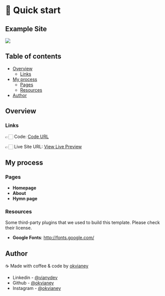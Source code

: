 # 🚀 Quick start

## Example Site
[![](screenshots.png)](https://okvianey.github.io/himnappweb/)

## Table of contents

- [Overview](#overview)
  - [Links](#links)
- [My process](#my-process)
  - [Pages](#pages)
  - [Resources](#useful-resources)
- [Author](#author)

## Overview

### Links

👉🏻 Code: [Code URL](https://github.com/okvianey/himnapp)

👉🏻 Live Site URL: [View Live Preview](https://okvianey.github.io/himnapp/)

## My process

### Pages

* **Homepage**
* **About**
* **Hymn page**

<!-- resources -->
### Resources

Some third-party plugins that we used to build this template. Please check their license.

* **Google Fonts**: <http://fonts.google.com/>

## Author

☕️ Made with coffee & code by [okvianey](https://okvianey.github.io)

- Linkedin - [@vianydev](https://www.linkedin.com/in/vianydev/)
- Github - [@okvianey](https://github.com/okvianey)
- Instagram - [@okvianey](https://instagram.com/okvianey)

